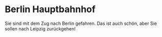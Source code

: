 <link rel="stylesheet" href="/Buchstadt-Leipzig/css/style.css">

# Berlin Hauptbahnhof

Sie sind mit dem Zug nach Berlin gefahren. Das ist auch schön, aber
Sie sollen nach Leipzig zurückgehen!
